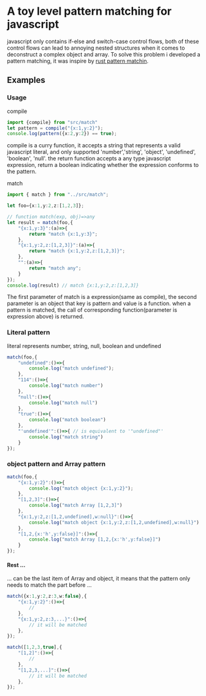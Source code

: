 # A toy level pattern matching for javascript
javascript only contains if-else and switch-case control flows, both of these control flows can lead to annoying nested structures when it comes to deconstruct a complex object and array. To solve this problem i developed a pattern matching, it was inspire by [rust pattern matchin](https://doc.rust-lang.org/std/keyword.match.html).


## Examples

### Usage
compile
```ts
import {compile} from "src/match"
let pattern = compile("{x:1,y:2}");
console.log(pattern({x:2,y:2}) == true);
```
compile is a curry function, it accepts a string that represents a valid javascript literal, and only supported 'number','string', 'object', 'undefined', 'boolean', 'null'. 
the return function accepts a any type javascript expression, return a boolean indicating  whether the expression conforms to the pattern.


match
```ts
import { match } from "../src/match";

let foo={x:1,y:2,z:[1,2,3]};

// function match(exp, obj)=>any
let result = match(foo,{
    "{x:1,y:3}":(a)=>{
        return "match {x:1,y:3}";
    },
    "{x:1,y:2,z:[1,2,3]}":(a)=>{
        return "match {x:1,y:2,z:[1,2,3]}"; 
    },
    "":(a)=>{
        return "match any";
    }
});
console.log(result) // match {x:1,y:2,z:[1,2,3]}
```
The first parameter of match is a expression(same as compile), the second parameter is an object that key is pattern and value is a function. when a pattern is matched, the call of corresponding function(parameter is expression above) is returned.

### Literal pattern
literal represents number, string, null, boolean and undefined

```ts
match(foo,{
    "undefined":()=>{
        console.log("match undefined");
    },
    "114":()=>{
        console.log("match number")
    },
    "null":()=>{
        console.log("match null")
    },
    "true":()=>{
        console.log("match boolean")
    },
    "'undefined'":()=>{ // is equivalent to '"undefined"'
        console.log("match string")
    }
});
```

### object pattern and Array pattern

```ts
match(foo,{
    "{x:1,y:2}":()=>{
        console.log("match object {x:1,y:2}");
    },
    "[1,2,3]":()=>{
        console.log("match Array [1,2,3]")
    },
    "{x:1,y:2,z:[1,2,undefined],w:null}":()=>{
        console.log("match object {x:1,y:2,z:[1,2,undefined],w:null}")
    },
    "[1,2,{x:'h',y:false}]":()=>{
        console.log("match Array [1,2,{x:'h',y:false}]")
    }
});
```

#### Rest ...
... can be the last item of Array and object, it means that the pattern only needs to match the part before ...
```ts
match({x:1,y:2,z:3,w:false},{
    "{x:1,y:2}":()=>{
        //
    },
    "{x:1,y:2,z:3,...}":()=>{
        // it will be matched
    },
});

match([1,2,3,true],{
    "[1,2]":()=>{
        //
    },
    "[1,2,3,...]":()=>{
        // it will be matched
    },
});
```